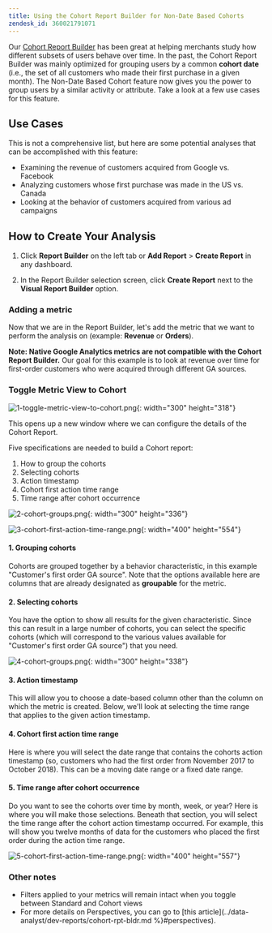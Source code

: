 ```yaml
---
title: Using the Cohort Report Builder for Non-Date Based Cohorts
zendesk_id: 360021791071
---
```


Our [Cohort Report Builder](../dev-reports/cohort-rpt-bldr.md) has been great at helping merchants study how different subsets of users behave over time. In the past, the Cohort Report Builder was mainly optimized for grouping users by a common **cohort date** (i.e., the set of all customers who made their first purchase in a given month). The Non-Date Based Cohort feature now gives you the power to group users by a similar activity or attribute. Take a look at a few use cases for this feature.

## Use Cases

This is not a comprehensive list, but here are some potential analyses that can be accomplished with this feature:

* Examining the revenue of customers acquired from Google vs. Facebook
* Analyzing customers whose first purchase was made in the US vs. Canada
* Looking at the behavior of customers acquired from various ad campaigns

## How to Create Your Analysis

1. Click **Report Builder** on the left tab or **Add Report** > **Create Report** in any dashboard.

1. In the Report Builder selection screen, click **Create Report** next to the **Visual Report Builder** option.

### Adding a metric

Now that we are in the Report Builder, let's add the metric that we want to perform the analysis on (example: **Revenue** or **Orders**).

**Note: Native Google Analytics metrics are not compatible with the Cohort Report Builder.** Our goal for this example is to look at revenue over time for first-order customers who were acquired through different GA sources.

### Toggle Metric View to Cohort

![1-toggle-metric-view-to-cohort.png](../../assets/1-toggle-metric-view-to-cohort.png){: width="300" height="318"}

This opens up a new window where we can configure the details of the Cohort Report.

Five specifications are needed to build a Cohort report:

1. How to group the cohorts
1. Selecting cohorts
1. Action timestamp
1. Cohort first action time range
1. Time range after cohort occurrence

![2-cohort-groups.png](../../assets/2-cohort-groups.png){: width="300" height="336"}

![3-cohort-first-action-time-range.png](../../assets/3-cohort-first-action-time-range.png){: width="400" height="554"}

#### 1. Grouping cohorts

Cohorts are grouped together by a behavior characteristic, in this example "Customer's first order GA source". Note that the options available here are columns that are already designated as **groupable** for the metric.

#### 2. Selecting cohorts

You have the option to show all results for the given characteristic. Since this can result in a large number of cohorts, you can select the specific cohorts (which will correspond to the various values available for "Customer's first order GA source") that you need.

![4-cohort-groups.png](../../assets/4-cohort-groups.png){: width="300" height="338"}

#### 3. Action timestamp

This will allow you to choose a date-based column other than the column on which the metric is created. Below, we'll look at selecting the time range that applies to the given action timestamp.

#### 4. Cohort first action time range

Here is where you will select the date range that contains the cohorts action timestamp (so, customers who had the first order from November 2017 to October 2018). This can be a moving date range or a fixed date range.

#### 5. Time range after cohort occurrence

Do you want to see the cohorts over time by month, week, or year? Here is where you will make those selections. Beneath that section, you will select the time range after the cohort action timestamp occurred. For example, this will show you twelve months of data for the customers who placed the first order during the action time range.

![5-cohort-first-action-time-range.png](../../assets/5-cohort-first-action-time-range.png){: width="400" height="557"}

### Other notes

* Filters applied to your metrics will remain intact when you toggle between Standard and Cohort views
* For more details on Perspectives, you can go to [this article](../data-analyst/dev-reports/cohort-rpt-bldr.md %}#perspectives).
